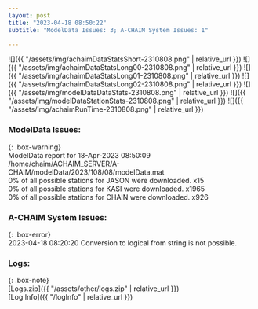 ```yaml
---
layout: post
title: "2023-04-18 08:50:22"
subtitle: "ModelData Issues: 3; A-CHAIM System Issues: 1"

---
```


![]({{ "/assets/img/achaimDataStatsShort-2310808.png" | relative_url }})
![]({{ "/assets/img/achaimDataStatsLong00-2310808.png" | relative_url }})
![]({{ "/assets/img/achaimDataStatsLong01-2310808.png" | relative_url }})
![]({{ "/assets/img/achaimDataStatsLong02-2310808.png" | relative_url }})
![]({{ "/assets/img/modelDataDataStats-2310808.png" | relative_url }})
![]({{ "/assets/img/modelDataStationStats-2310808.png" | relative_url }})
![]({{ "/assets/img/achaimRunTime-2310808.png" | relative_url }})


### ModelData Issues:  
  
{: .box-warning}  
 ModelData report for 18-Apr-2023 08:50:09   
 /home/chaim/ACHAIM_SERVER/A-CHAIM/modelData/2023/108/08/modelData.mat   
 0% of all possible stations for JASON were downloaded. x15   
 0% of all possible stations for KASI were downloaded. x1965   
 0% of all possible stations for CHAIN were downloaded. x926   
  
### A-CHAIM System Issues:  
  
{: .box-error}  
2023-04-18 08:20:20 Conversion to logical from string is not possible.  

### Logs:  
  
{: .box-note}  
[Logs.zip]({{ "/assets/other/logs.zip" | relative_url }})  
[Log Info]({{ "/logInfo" | relative_url }})  
